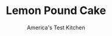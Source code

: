 ---
layout: ../../layouts/MarkdownPostLayout.astro
title: Lemon Pound Cake
author: America's Test Kitchen
pubDate: 2023-03-15
description: "Unfortunately, many recipes for this classic recipe turn out heavy, leaden, dry cakes. We wanted a moist, tender, lemony pound cake. For potent lemon flavor, add lemon zest to the cake batter, brush the just-baked cake with lemon syrup, and then spread the cooled cake with lemon glaze."
image_url: https://res.cloudinary.com/hksqkdlah/image/upload/ar_1:1,c_fill,dpr_2.0,f_auto,fl_lossy.progressive.strip_profile,g_faces:auto,q_auto:low,w_344/4928_sfs-classiclemonpoundcake-316676
tags: ["Desserts or Baked Goods","Cakes"]
calories: 5063
protein: 7
carbohydrates: 91
fats: 
fiber: 1
ingredients: ["16 tablespoons, unsalted butter (2 sticks), softened but still cool, plus extra for greasing pan","1 3/4 cups (8¾ ounces), all-purpose flour, plus extra for dusting pan","1/2 teaspoon, baking powder","1/2 teaspoon, table salt","1/4 cup, sour cream","1 1/2 tablespoons, lemon juice","1 1/2 tablespoons, grated lemon zest","1 cup plus 2 tablespoons (7¾ ounces), granulated sugar","5 , large eggs, at room temperature, beaten","1/4 cup (1¾ ounces), granulated sugar","1/4 cup, lemon juice (2 lemons)","1/2 cup (2 ounces), confectioners' sugar, sifted","1 tablespoon, lemon juice"]
serves: 8
time: ""
instructions: ["For the cake: Adjust oven rack to middle position and heat oven to 325 degrees. Grease 9 by 5-inch loaf pan with butter; dust pan with flour, then tap out excess. Sift flour, baking powder, and salt into bowl. Stir sour cream and lemon juice together in second bowl.","Using fingers, toss lemon zest and sugar together in large bowl until clumps are gone. Add butter and beat with electric mixer at medium-high speed until smooth and light, about 3 minutes. Scrape down sides of bowl. Add beaten eggs in three additions, mixing until smooth and scraping down bowl after each addition (mixture will begin to look curdled). With mixer on low, add one-third of flour mixture, followed by half of sour cream mixture, stopping as necessary to scrape down bowl. Repeat, ending with flour mixture. Scrape down bowl, then mix on low until smooth, about 30 seconds. Use rubber spatula to give batter final stir.","Pour batter into pan and smooth top. Gently tap pan on counter to release air bubbles. Bake until golden brown and toothpick inserted into center comes out with a few crumbs attached, 55 to 70 minutes.","For the syrup: While cake bakes, stir sugar and lemon juice together in saucepan over medium-high heat until sugar dissolves. Simmer for 2 minutes, remove from heat, and set aside.","Cool cake in pan on cooling rack for 10 minutes, then turn out onto rack. Brush top and sides of still-warm cake with syrup and cool completely, about 2 hours.","For the glaze: Whisk confectioners' sugar and lemon juice in bowl until smooth. Spread glaze over cake, allowing some to drip down sides. Let glaze set for at least 15 minutes before serving.","MAKE AHEAD: The test kitchen found this cake to be more moist the day after it was baked. In fact, when tightly wrapped, the cake will stay fresh up to 5 days. This cake also freezes well. Apply syrup, let cool, and wrap, unglazed, in two layers of plastic wrap and freeze in a zipper-lock plastic bag for up to 1 month. When ready to serve, defrost the cake, still wrapped, at room temperature, then remove the plastic wrap and proceed with the recipe from step 6.","TO MAKE TWO CAKES: Double all ingredients except the eggs, using 9 eggs (instead of 10). Cream the butter and sugar in step 2 for 6 minutes (rather than 3 minutes) and add the eggs in four additions (rather than three). Divide the batter between two buttered and floured loaf pans and bake as directed, rotating the pans halfway through the baking time."]
nutrition: ["113 mg Potassium","140 mg Phosphorus","61 mg Calcium","2 mg Iron","13 mg Magnesium","220 mg Sodium","27 g Fat","1 mg Niacin (B3)","7 g Monounsaturated","1 g Polyunsaturated","8 mg Vitamin C","1 µg Vitamin D","180 mg Cholesterol","16 g Saturated","1 g Fiber","47 µg Folic acid","28 µg Folate (food)","66 g Sugars","2 µg Vitamin K","54 g Water","91 g Carbs","109 µg Folate equivalent (total)","7 g Protein","1 mg Vitamin E","255 µg Vitamin A","632 kcal Energy","65 g Sugars, added","5063 calories"]
notes: "For best results, the butter should be between 65 and 70 degrees--it should give slightly when pressed with your finger but still hold its shape. You will need three lemons for this recipe."
---